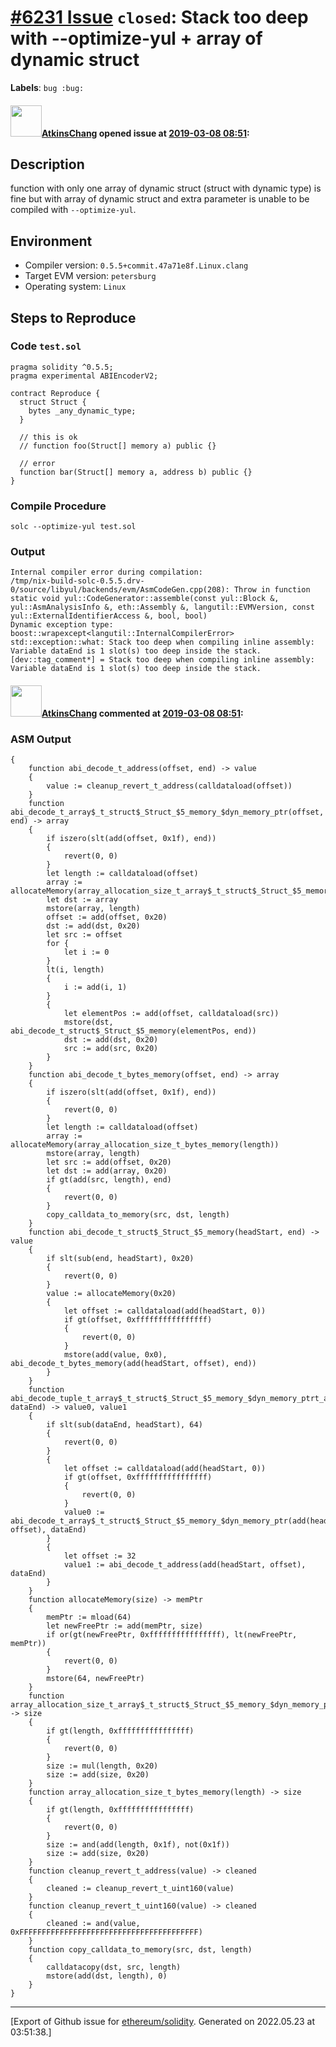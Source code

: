 # [\#6231 Issue](https://github.com/ethereum/solidity/issues/6231) `closed`: Stack too deep with --optimize-yul + array of dynamic struct
**Labels**: `bug :bug:`


#### <img src="https://avatars.githubusercontent.com/u/5193600?v=4" width="50">[AtkinsChang](https://github.com/AtkinsChang) opened issue at [2019-03-08 08:51](https://github.com/ethereum/solidity/issues/6231):

## Description
function with only one array of dynamic struct (struct with dynamic type)  is fine
but with array of dynamic struct and extra parameter is unable to be compiled with `--optimize-yul`.
 
## Environment

- Compiler version: `0.5.5+commit.47a71e8f.Linux.clang`
- Target EVM version: `petersburg`
- Operating system: `Linux`

## Steps to Reproduce
### Code `test.sol`
```
pragma solidity ^0.5.5;
pragma experimental ABIEncoderV2;

contract Reproduce {
  struct Struct {
    bytes _any_dynamic_type;
  }

  // this is ok
  // function foo(Struct[] memory a) public {}

  // error
  function bar(Struct[] memory a, address b) public {}
}
```
### Compile Procedure
```
solc --optimize-yul test.sol
```
### Output
```
Internal compiler error during compilation:
/tmp/nix-build-solc-0.5.5.drv-0/source/libyul/backends/evm/AsmCodeGen.cpp(208): Throw in function static void yul::CodeGenerator::assemble(const yul::Block &, yul::AsmAnalysisInfo &, eth::Assembly &, langutil::EVMVersion, const yul::ExternalIdentifierAccess &, bool, bool)
Dynamic exception type: boost::wrapexcept<langutil::InternalCompilerError>
std::exception::what: Stack too deep when compiling inline assembly: Variable dataEnd is 1 slot(s) too deep inside the stack.
[dev::tag_comment*] = Stack too deep when compiling inline assembly: Variable dataEnd is 1 slot(s) too deep inside the stack.
```

#### <img src="https://avatars.githubusercontent.com/u/5193600?v=4" width="50">[AtkinsChang](https://github.com/AtkinsChang) commented at [2019-03-08 08:51](https://github.com/ethereum/solidity/issues/6231#issuecomment-472265381):

### ASM Output
```
{
    function abi_decode_t_address(offset, end) -> value
    {
        value := cleanup_revert_t_address(calldataload(offset))
    }
    function abi_decode_t_array$_t_struct$_Struct_$5_memory_$dyn_memory_ptr(offset, end) -> array
    {
        if iszero(slt(add(offset, 0x1f), end))
        {
            revert(0, 0)
        }
        let length := calldataload(offset)
        array := allocateMemory(array_allocation_size_t_array$_t_struct$_Struct_$5_memory_$dyn_memory_ptr(length))
        let dst := array
        mstore(array, length)
        offset := add(offset, 0x20)
        dst := add(dst, 0x20)
        let src := offset
        for {
            let i := 0
        }
        lt(i, length)
        {
            i := add(i, 1)
        }
        {
            let elementPos := add(offset, calldataload(src))
            mstore(dst, abi_decode_t_struct$_Struct_$5_memory(elementPos, end))
            dst := add(dst, 0x20)
            src := add(src, 0x20)
        }
    }
    function abi_decode_t_bytes_memory(offset, end) -> array
    {
        if iszero(slt(add(offset, 0x1f), end))
        {
            revert(0, 0)
        }
        let length := calldataload(offset)
        array := allocateMemory(array_allocation_size_t_bytes_memory(length))
        mstore(array, length)
        let src := add(offset, 0x20)
        let dst := add(array, 0x20)
        if gt(add(src, length), end)
        {
            revert(0, 0)
        }
        copy_calldata_to_memory(src, dst, length)
    }
    function abi_decode_t_struct$_Struct_$5_memory(headStart, end) -> value
    {
        if slt(sub(end, headStart), 0x20)
        {
            revert(0, 0)
        }
        value := allocateMemory(0x20)
        {
            let offset := calldataload(add(headStart, 0))
            if gt(offset, 0xffffffffffffffff)
            {
                revert(0, 0)
            }
            mstore(add(value, 0x0), abi_decode_t_bytes_memory(add(headStart, offset), end))
        }
    }
    function abi_decode_tuple_t_array$_t_struct$_Struct_$5_memory_$dyn_memory_ptrt_address(headStart, dataEnd) -> value0, value1
    {
        if slt(sub(dataEnd, headStart), 64)
        {
            revert(0, 0)
        }
        {
            let offset := calldataload(add(headStart, 0))
            if gt(offset, 0xffffffffffffffff)
            {
                revert(0, 0)
            }
            value0 := abi_decode_t_array$_t_struct$_Struct_$5_memory_$dyn_memory_ptr(add(headStart, offset), dataEnd)
        }
        {
            let offset := 32
            value1 := abi_decode_t_address(add(headStart, offset), dataEnd)
        }
    }
    function allocateMemory(size) -> memPtr
    {
        memPtr := mload(64)
        let newFreePtr := add(memPtr, size)
        if or(gt(newFreePtr, 0xffffffffffffffff), lt(newFreePtr, memPtr))
        {
            revert(0, 0)
        }
        mstore(64, newFreePtr)
    }
    function array_allocation_size_t_array$_t_struct$_Struct_$5_memory_$dyn_memory_ptr(length) -> size
    {
        if gt(length, 0xffffffffffffffff)
        {
            revert(0, 0)
        }
        size := mul(length, 0x20)
        size := add(size, 0x20)
    }
    function array_allocation_size_t_bytes_memory(length) -> size
    {
        if gt(length, 0xffffffffffffffff)
        {
            revert(0, 0)
        }
        size := and(add(length, 0x1f), not(0x1f))
        size := add(size, 0x20)
    }
    function cleanup_revert_t_address(value) -> cleaned
    {
        cleaned := cleanup_revert_t_uint160(value)
    }
    function cleanup_revert_t_uint160(value) -> cleaned
    {
        cleaned := and(value, 0xFFFFFFFFFFFFFFFFFFFFFFFFFFFFFFFFFFFFFFFF)
    }
    function copy_calldata_to_memory(src, dst, length)
    {
        calldatacopy(dst, src, length)
        mstore(add(dst, length), 0)
    }
}
```


-------------------------------------------------------------------------------



[Export of Github issue for [ethereum/solidity](https://github.com/ethereum/solidity). Generated on 2022.05.23 at 03:51:38.]
